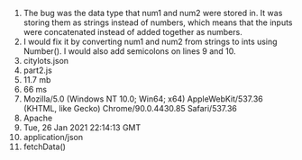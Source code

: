 1. The bug was the data type that num1 and num2 were stored in. It was storing them as strings instead of numbers, which means that the inputs were concatenated instead of added together as numbers.
2. I would fix it by converting num1 and num2 from strings to ints using Number(). I would also add semicolons on lines 9 and 10.
3. citylots.json
4. part2.js
5. 11.7 mb
6. 66 ms
7. Mozilla/5.0 (Windows NT 10.0; Win64; x64) AppleWebKit/537.36 (KHTML, like Gecko) Chrome/90.0.4430.85 Safari/537.36
8. Apache
9. Tue, 26 Jan 2021 22:14:13 GMT
10. application/json
11. fetchData()